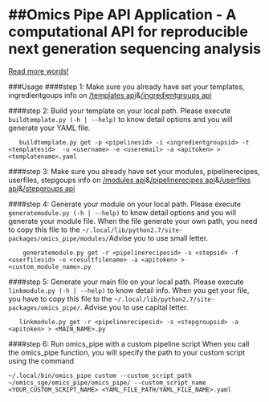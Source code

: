 ##Omics Pipe API Application - A computational API for reproducible next generation sequencing analysis
=============================
[Read more words!](http://aws1niagads.org:8000/about/)

###Usage
####step 1: Make sure you already have set your templates, ingredientgoups info on [/templates api](http://aws1niagads.org:8000/templates)&[/ingredientgroups api](http://aws1niagads.org:8000/ingredientgroups)

####step 2: Build your template on your local path. Please execute  ```buildtemplate.py (-h | --help)``` to know detail options and you will generate your YAML file.

```
   buildtemplate.py get -p <pipelinesid> -i <ingredientgroupsid> -t <templatesid>  -u <username> -e <useremail> -a <apitoken> > <templatename>.yaml
```

####step 3: Make sure you already have set your modules, pipelinerecipes, userfiles, stepgoups info on [/modules api](http://aws1niagads.org:8000/modules)&[/pipelinerecipes api](http://aws1niagads.org:8000/pipelinerecipes)&[/userfiles api](http://aws1niagads.org:8000/userfiles)&[/stepgroups api](http://aws1niagads.org:8000/stepgroups)

####step 4: Generate your module on your local path. Please execute ```generatemodule.py (-h | --help)``` to know detail options and you will generate your module file. When the file generate your own path, you need to copy this file to the ```~/.local/lib/python2.7/site-packages/omics_pipe/modules/```Advise you to use small letter.

```
    generatemodule.py get -r <pipelinerecipesid> -s <stepsid> -f <userfilesid> -o <resultfilename> -a <apitoken> > <custom_module_name>.py
```

####step 5: Generate your main file on your local path. Please execute ```linkmodule.py (-h | --help)``` to know detail info. When you get your file, you have to copy this file to the ```~/.local/lib/python2.7/site-packages/omics_pipe/```. Advise you to use capital letter.

```
   linkmodule.py get -r <pipelinerecipesid> -s <stepgroupsid> -a <apitoken> > <MAIN_NAME>.py
```

####step 6: Run omics_pipe with a custom pipeline script When you call the omics_pipe function, you will specify the path to your custom script using the command

```
~/.local/bin/omics_pipe custom --custom_script_path ~/omics_sge/omics_pipe/omics_pipe/ --custom_script_name <YOUR_CUSTOM_SCRIPT_NAME> <YAML_FILE_PATH/YAML_FILE_NAME>.yaml
```

